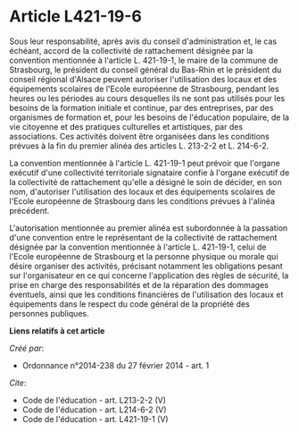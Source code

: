 # Article L421-19-6

Sous leur responsabilité, après avis du conseil d'administration et, le cas échéant, accord de la collectivité de
rattachement désignée par la convention mentionnée à l'article L. 421-19-1, le maire de la commune de Strasbourg, le
président du conseil général du Bas-Rhin et le président du conseil régional d'Alsace peuvent autoriser l'utilisation des
locaux et des équipements scolaires de l'Ecole européenne de Strasbourg, pendant les heures ou les périodes au cours
desquelles ils ne sont pas utilisés pour les besoins de la formation initiale et continue, par des entreprises, par des
organismes de formation et, pour les besoins de l'éducation populaire, de la vie citoyenne et des pratiques culturelles et
artistiques, par des associations. Ces activités doivent être organisées dans les conditions prévues à la fin du premier
alinéa des articles L. 213-2-2 et L. 214-6-2. 

La convention mentionnée à l'article L. 421-19-1 peut prévoir que l'organe exécutif d'une collectivité territoriale
signataire confie à l'organe exécutif de la collectivité de rattachement qu'elle a désigné le soin de décider, en son nom,
d'autoriser l'utilisation des locaux et des équipements scolaires de l'Ecole européenne de Strasbourg dans les conditions
prévues à l'alinéa précédent. 

L'autorisation mentionnée au premier alinéa est subordonnée à la passation d'une convention entre le représentant de la
collectivité de rattachement désignée par la convention mentionnée à l'article L. 421-19-1, celui de l'Ecole européenne de
Strasbourg et la personne physique ou morale qui désire organiser des activités, précisant notamment les obligations pesant
sur l'organisateur en ce qui concerne l'application des règles de sécurité, la prise en charge des responsabilités et de la
réparation des dommages éventuels, ainsi que les conditions financières de l'utilisation des locaux et équipements dans le
respect du code général de la propriété des personnes publiques.

**Liens relatifs à cet article**

_Créé par_:

  - Ordonnance n°2014-238 du 27 février 2014 - art. 1

_Cite_:

  - Code de l'éducation - art. L213-2-2 (V)
  - Code de l'éducation - art. L214-6-2 (V)
  - Code de l'éducation - art. L421-19-1 (V)
